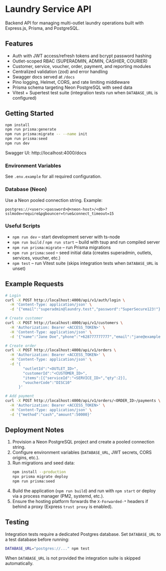 # Laundry Service API

Backend API for managing multi-outlet laundry operations built with Express.js, Prisma, and PostgreSQL.

## Features

- Auth with JWT access/refresh tokens and bcrypt password hashing
- Outlet-scoped RBAC (SUPERADMIN, ADMIN, CASHIER, COURIER)
- Customer, service, voucher, order, payment, and reporting modules
- Centralized validation (zod) and error handling
- Swagger docs served at `/docs`
- Pino logging, Helmet, CORS, and rate limiting middleware
- Prisma schema targeting Neon PostgreSQL with seed data
- Vitest + Supertest test suite (integration tests run when `DATABASE_URL` is configured)

## Getting Started

```bash
npm install
npm run prisma:generate
npm run prisma:migrate -- --name init
npm run prisma:seed
npm run dev
```

Swagger UI: http://localhost:4000/docs

### Environment Variables

See `.env.example` for all required configuration.

### Database (Neon)

Use a Neon pooled connection string. Example:

```
postgres://<user>:<password>@<neon-host>/<db>?sslmode=require&pgbouncer=true&connect_timeout=15
```

### Useful Scripts

- `npm run dev` – start development server with ts-node
- `npm run build` / `npm run start` – build with tsup and run compiled server
- `npm run prisma:migrate` – run Prisma migrations
- `npm run prisma:seed` – seed initial data (creates superadmin, outlets, services, voucher, etc.)
- `npm test` – run Vitest suite (skips integration tests when `DATABASE_URL` is unset)

## Example Requests

```bash
# Login
curl -X POST http://localhost:4000/api/v1/auth/login \
  -H 'Content-Type: application/json' \
  -d '{"email":"superadmin@laundry.test","password":"SuperSecure123!"}'

# Create customer
curl -X POST http://localhost:4000/api/v1/customers \
  -H 'Authorization: Bearer <ACCESS_TOKEN>' \
  -H 'Content-Type: application/json' \
  -d '{"name":"Jane Doe","phone":"+628777777777","email":"jane@example.com"}'

# Create order
curl -X POST http://localhost:4000/api/v1/orders \
  -H 'Authorization: Bearer <ACCESS_TOKEN>' \
  -H 'Content-Type: application/json' \
  -d '{
        "outletId":"<OUTLET_ID>",
        "customerId":"<CUSTOMER_ID>",
        "items":[{"serviceId":"<SERVICE_ID>","qty":2}],
        "voucherCode":"DISC10"
      }'

# Add payment
curl -X POST http://localhost:4000/api/v1/orders/<ORDER_ID>/payments \
  -H 'Authorization: Bearer <ACCESS_TOKEN>' \
  -H 'Content-Type: application/json' \
  -d '{"method":"cash","amount":50000}'
```

## Deployment Notes

1. Provision a Neon PostgreSQL project and create a pooled connection string.
2. Configure environment variables (`DATABASE_URL`, JWT secrets, CORS origins, etc.).
3. Run migrations and seed data:
   ```bash
   npm install --production
   npx prisma migrate deploy
   npm run prisma:seed
   ```
4. Build the application (`npm run build`) and run with `npm start` or deploy via a process manager (PM2, systemd, etc.).
5. Ensure the hosting platform forwards the `X-Forwarded-*` headers if behind a proxy (Express `trust proxy` is enabled).

## Testing

Integration tests require a dedicated Postgres database. Set `DATABASE_URL` to a test database before running:

```bash
DATABASE_URL="postgres://..." npm test
```

When `DATABASE_URL` is not provided the integration suite is skipped automatically.
